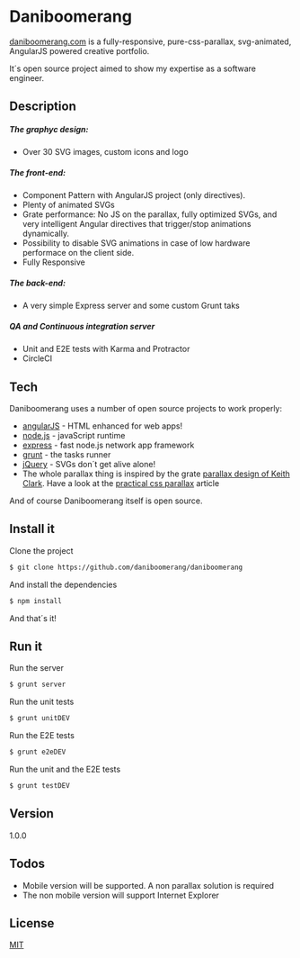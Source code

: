 # Daniboomerang

[daniboomerang.com] is a fully-responsive, pure-css-parallax, svg-animated, AngularJS powered creative portfolio.

It´s open source project aimed to show my expertise as a software engineer.

## Description

##### The graphyc design: 
- Over 30 SVG images, custom icons and logo

##### The front-end: 
- Component Pattern with AngularJS project (only directives). 
- Plenty of animated SVGs
- Grate performance: No JS on the parallax, fully optimized SVGs, and very intelligent Angular directives that trigger/stop animations dynamically.
- Possibility to disable SVG animations in case of low hardware performace on the client side.
- Fully Responsive

##### The back-end: 
- A very simple Express server and some custom Grunt taks

##### QA and Continuous integration server
- Unit and E2E tests with Karma and Protractor
- CircleCI

## Tech
Daniboomerang uses a number of open source projects to work properly:
* [angularJS] - HTML enhanced for web apps!
* [node.js] - javaScript runtime
* [express] - fast node.js network app framework
* [grunt] - the tasks runner
* [jQuery] - SVGs don´t get alive alone!
* The whole parallax thing is inspired by the grate [parallax design of Keith Clark]. Have a look at the  [practical css parallax] article

And of course Daniboomerang itself is open source.

## Install it

Clone the project
```sh
$ git clone https://github.com/daniboomerang/daniboomerang
```
And install the dependencies
```sh
$ npm install
```
And that´s it!

## Run it

Run the server
```sh
$ grunt server
```
Run the unit tests
```sh
$ grunt unitDEV
```
Run the E2E tests
```sh
$ grunt e2eDEV
```
Run the unit and the E2E tests
```sh
$ grunt testDEV
```

## Version
1.0.0

## Todos

 - Mobile version will be supported. A non parallax solution is required 
 - The non mobile version will support Internet Explorer

License
----

[MIT]

   [daniboomerang.com]: <http://www.daniboomerang.com>
   [git-repo-url]: <https://github.com/daniboomerang/daniboomerang>
   [node.js]: <http://nodejs.org>
   [jQuery]: <http://jquery.com>
   [express]: <http://expressjs.com>
   [angularJS]: <http://angularjs.org>
   [grunt]: <http://gruntjs.com>
   [parallax design of Keith Clark]: <http://keithclark.co.uk/articles/pure-css-parallax-websites/>
   [practical css parallax]: <http://keithclark.co.uk/articles/practical-css-parallax/>
   [MIT]: <https://github.com/daniboomerang/daniboomerang/blob/master/LICENSE>


